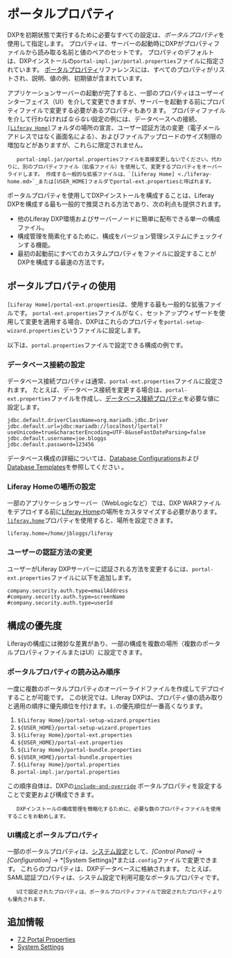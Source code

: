 # ポータルプロパティ

DXPを初期状態で実行するために必要なすべての設定は、*ポータルプロパティ*を使用して指定します。 プロパティは、サーバーの起動時にDXPがプロパティファイルから読み取る名前と値のペアのセットです。 プロパティのデフォルトは、DXPインストールの`portal-impl.jar/portal.properties`ファイルに指定されています。 [ポータルプロパティ](https://docs.liferay.com/dxp/portal/7.2-latest/propertiesdoc/portal.properties.html)リファレンスには、すべてのプロパティがリストされ、説明、値の例、初期値が含まれています。

アプリケーションサーバーの起動が完了すると、一部のプロパティはユーザーインターフェイス（UI）を介して変更できますが、サーバーを起動する前にプロパティファイルで変更する必要があるプロパティもあります。 プロパティファイルを介して行わなければ*ならない*設定の例には、データベースへの接続、[`[Liferay Home]`](./liferay-home.md)フォルダの場所の宣言、ユーザー認証方法の変更（電子メールアドレスではなく画面名による）、およびファイルアップロードのサイズ制限の増加などがありますが、これらに限定されません。

``` warning::
   portal-impl.jar/portal.propertiesファイルを直接変更しないでください。代わりに、別のプロパティファイル（拡張ファイル）を使用して、変更するプロパティをオーバーライドします。 作成する一般的な拡張ファイルは、`[Liferay Home] <./liferay-home.md>`_または[USER_HOME]フォルダでportal-ext.propertiesと呼ばれます。
```

ポータルプロパティを使用してDXPインストールを構成することは、Liferay DXPを構成する最も一般的で推奨される方法であり、次の利点も提供されます。

  - 他のLiferay DXP環境およびサーバーノードに簡単に配布できる単一の構成ファイル。
  - 構成管理を簡素化するために、構成をバージョン管理システムにチェックインする機能。
  - 最初の起動前にすべてのカスタムプロパティをファイルに設定することがDXPを構成する最速の方法です。

## ポータルプロパティの使用

`[Liferay Home]/portal-ext.properties`は、使用する最も一般的な拡張ファイルです。 `portal-ext.properties`ファイルがなく、セットアップウィザードを使用して変更を適用する場合、DXPはこれらのプロパティを`portal-setup-wizard.properties`というファイルに設定します。

以下は、`portal.properties`ファイルで設定できる構成の例です。

### データベース接続の設定

データベース接続プロパティは通常、`portal-ext.properties`ファイルに設定されます。 たとえば、データベース接続を変更する場合は、`portal-ext.properties`ファイルを作成し、[データベース接続プロパティ](./database-templates.md)を必要な値に設定します。

``` properties
jdbc.default.driverClassName=org.mariadb.jdbc.Driver
jdbc.default.url=jdbc:mariadb://localhost/lportal?useUnicode=true&characterEncoding=UTF-8&useFastDateParsing=false
jdbc.default.username=joe.bloggs
jdbc.default.password=123456
```

データベース構成の詳細については、[Database Configurations](./database-configurations.md)および[Database Templates](./database-templates.md)を参照してください 。

### Liferay Homeの場所の設定

一部のアプリケーションサーバー（WebLogicなど）では、DXP WARファイルをデプロイする前に[Liferay Home](https://help.liferay.com/hc/en-us/articles/360028831932-Installing-Liferay-DXP-on-WebLogic-12c-R2)の場所をカスタマイズする必要があります。 [`liferay.home`](https://docs.liferay.com/dxp/portal/7.2-latest/propertiesdoc/portal.properties.html#Liferay%20Home)プロパティを使用すると、場所を設定できます。

``` properties
liferay.home=/home/jbloggs/liferay
```

### ユーザーの認証方法の変更

ユーザーがLiferay DXPサーバーに認証される方法を変更するには、`portal-ext.properties`ファイルに以下を追加します。

``` properties
company.security.auth.type=emailAddress
#company.security.auth.type=screenName
#company.security.auth.type=userId
```

## 構成の優先度

Liferayの構成には微妙な差異があり、一部の構成を複数の場所（複数のポータルプロパティファイルまたはUI）に設定できます。

### ポータルプロパティの読み込み順序

一度に複数のポータルプロパティのオーバーライドファイルを作成してデプロイすることが可能です。 この状況では、Liferay DXPは、プロパティ値の読み取りと適用の順序に優先順位を付けます。`1.`の優先順位が一番高くなります。

1.  `${Liferay Home}/portal-setup-wizard.properties`
2.  `${USER_HOME}/portal-setup-wizard.properties`
3.  `${Liferay Home}/portal-ext.properties`
4.  `${USER_HOME}/portal-ext.properties`
5.  `${Liferay Home}/portal-bundle.properties`
6.  `${USER_HOME}/portal-bundle.properties`
7.  `${Liferay Home}/portal.properties`
8.  `portal-impl.jar/portal.properties`

この順序自体は、DXPの[`include-and-override`](https://docs.liferay.com/dxp/portal/7.2-latest/propertiesdoc/portal.properties.html#Properties%20Override) ポータルプロパティを設定することで変更および構成できます。

``` note::
   DXPインストールの構成管理を簡略化するために、必要な数のプロパティファイルを使用することをお勧めします。
```

### UI構成とポータルプロパティ

一部のポータルプロパティは、[システム設定](https://help.liferay.com/hc/en-us/articles/360029131591-System-Settings)として、*[Control Panel]* → *[Configuration]* → *[System Settings]*または`.config`ファイルで変更できます。 これらのプロパティは、DXPデータベースに格納されます。 たとえば、SAML認証プロパティは、システム設定で利用可能なポータルプロパティです。

``` important::
   UIで設定されたプロパティは、ポータルプロパティファイルで設定されたプロパティよりも優先されます。
```

## 追加情報

  - [7.2 Portal Properties](https://docs.liferay.com/dxp/portal/7.2-latest/propertiesdoc/portal.properties.html)
  - [System Settings](https://help.liferay.com/hc/en-us/articles/360029131591-System-Settings)
